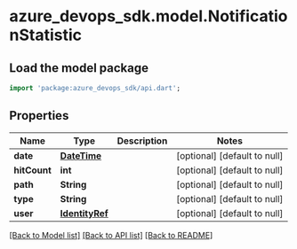 # azure_devops_sdk.model.NotificationStatistic

## Load the model package
```dart
import 'package:azure_devops_sdk/api.dart';
```

## Properties
Name | Type | Description | Notes
------------ | ------------- | ------------- | -------------
**date** | [**DateTime**](DateTime.md) |  | [optional] [default to null]
**hitCount** | **int** |  | [optional] [default to null]
**path** | **String** |  | [optional] [default to null]
**type** | **String** |  | [optional] [default to null]
**user** | [**IdentityRef**](IdentityRef.md) |  | [optional] [default to null]

[[Back to Model list]](../README.md#documentation-for-models) [[Back to API list]](../README.md#documentation-for-api-endpoints) [[Back to README]](../README.md)


